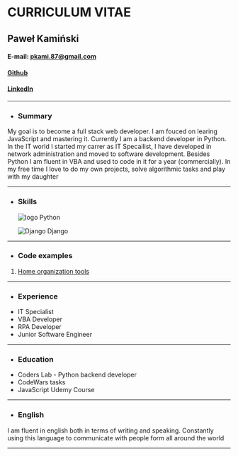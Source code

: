 # CURRICULUM VITAE

## Paweł Kamiński

#### E-mail: pkami.87@gmail.com

#### [Github](https://github.com/pakam2)

#### [LinkedIn](https://www.linkedin.com/in/paweł-kamiński-3470ba162/)

___

*  ### Summary
My goal is to become a full stack web developer. I am fouced on learing JavaScript and mastering it. Currently I am a backend developer in Python. In the IT world I started my carrer as IT Specailist, I have developed in network administration and moved to software development. Besides Python I am fluent in VBA and used to code in it for a year (commercially). In my free time I love to do my own projects, solve algorithmic tasks and play with my daughter  

___

*  ### Skills
	![logo](https://upload.wikimedia.org/wikipedia/commons/c/c3/Python-logo-notext.svg) Python 
	
	![Django](https://upload.wikimedia.org/wikipedia/commons/4/45/Django_logo.png)   Django
	

___

*  ### Code examples
1. [Home organization tools](https://github.com/pakam2/python-projects/)


___

*  ### Experience
- IT Specialist
- VBA Developer
- RPA Developer
- Junior Software Engineer


___

*  ### Education
- Coders Lab - Python backend developer
- CodeWars tasks
- JavaScript Udemy Course
___

*  ### English
I am fluent in english both in terms of writing and speaking. Constantly using this language to communicate with people form all around the world
___

